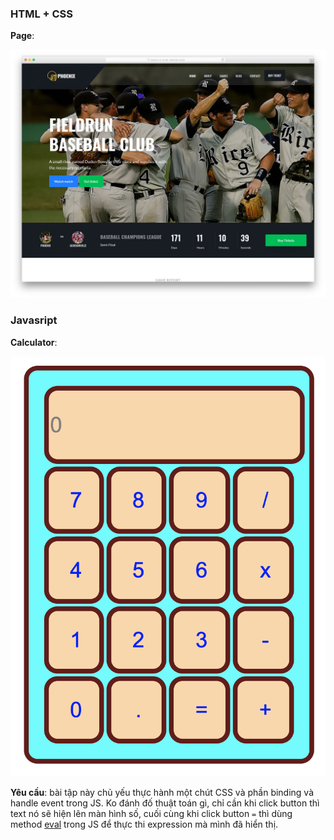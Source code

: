 ### HTML + CSS
**Page**:

<picture>
  <img src="./phoenix.jpg">
</picture>

### Javasript
**Calculator**:

<picture>
  <img src="./calculator.png">
</picture>


**Yêu cầu**: bài tập này chủ yếu thực hành một chút CSS và phần binding và handle event trong JS. Ko đánh đố thuật toán gì, chỉ cần khi click button thì text nó sẽ hiện lên màn hình số, cuối cùng khi click button `=` thì dùng method [eval](https://developer.mozilla.org/en-US/docs/Web/JavaScript/Reference/Global_Objects/eval) trong JS để thực thi expression mà mình đã hiển thị.
